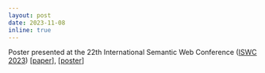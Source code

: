 ```yaml
---
layout: post
date: 2023-11-08
inline: true
---
```


Poster presented at the 22th International Semantic Web Conference ([ISWC 2023](https://iswc2023.semanticweb.org/)) [[paper](https://ceur-ws.org/Vol-3632/ISWC2023_paper_445.pdf)], [[poster](/assets/pdf/ISWC2023-Poster.pdf)] 
